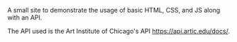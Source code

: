 A small site to demonstrate the usage of basic HTML, CSS, and JS along with an API.

The API used is the Art Institute of Chicago's API https://api.artic.edu/docs/.
